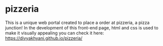 # pizzeria
This is a unique web portal created to place a order at pizzeria, a pizza junction!
In the development of this front-end page, html and css is used to make it visually appealing
you can check it here: https://divyakhyani.github.io/pizzeria/
